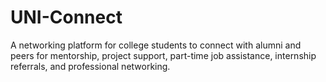 # UNI-Connect
A networking platform for college students to connect with alumni and peers for mentorship, project support, part-time job assistance, internship referrals, and professional networking.
